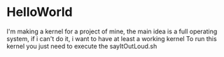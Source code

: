 # HelloWorld
I'm making a kernel for a project of mine, the main idea is a full operating system, if i can't do it, i want to have at least a working kernel
To run this kernel you just need to execute the sayItOutLoud.sh
